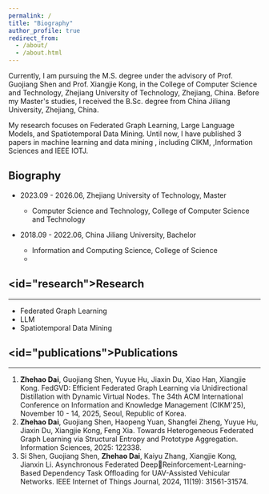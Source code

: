 ```yaml
---
permalink: /
title: "Biography"
author_profile: true
redirect_from: 
  - /about/
  - /about.html
---
```


Currently, I am pursuing the M.S. degree under the advisory of Prof. Guojiang Shen and Prof. Xiangjie Kong, in the College of Computer Science and Technology, Zhejiang University of Technology, Zhejiang, China. Before my Master's studies, I received the B.Sc. degree from China Jiliang University, Zhejiang, China.

My research focuses on Federated Graph Learning, Large Language Models, and Spatiotemporal Data Mining. Until now, I have published 3 papers in machine learning and data mining , including CIKM, ,Information Sciences and IEEE IOTJ.

<span id="biography">Biography</span>
------
- 2023.09 - 2026.06, Zhejiang University of Technology, Master
  - Computer Science and Technology, College of Computer Science and Technology

- 2018.09 - 2022.06, China Jiliang University, Bachelor
  - Information and Computing Science, College of Science
  - 
## <id="research">Research
------
- Federated Graph Learning
- LLM
- Spatiotemporal Data Mining
  
## <id="publications">Publications
------
1. **Zhehao Dai**, Guojiang Shen, Yuyue Hu, Jiaxin Du, Xiao Han, Xiangjie Kong. FedGVD: Efficient Federated Graph Learning via Unidirectional Distillation with Dynamic Virtual Nodes. The 34th ACM International Conference on Information and Knowledge Management (CIKM'25), November 10 - 14, 2025, Seoul, Republic of Korea.
2. **Zhehao Dai**, Guojiang Shen, Haopeng Yuan, Shangfei Zheng, Yuyue Hu, Jiaxin Du, Xiangjie Kong, Feng Xia. Towards Heterogeneous Federated Graph Learning via Structural Entropy and Prototype Aggregation. Information Sciences, 2025: 122338.
3. Si Shen, Guojiang Shen, **Zhehao Dai**, Kaiyu Zhang, Xiangjie Kong, Jianxin Li. Asynchronous Federated DeepReinforcement-Learning-Based Dependency Task Offloading for UAV-Assisted Vehicular Networks. IEEE Internet of Things Journal, 2024, 11(19): 31561-31574.
